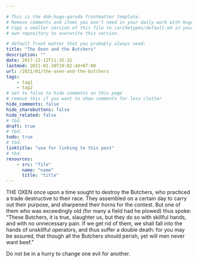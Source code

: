 ```yaml
---

# This is the dnb-hugo-garuda frontmatter template. 
# Remove comments and items you won't need in your daily work with Hugo.
# Copy a smaller version of this file to /archetypes/default.md in your
# own repository to overwrite this version.

# default front matter that you probably always need:
title: "The Oxen and the Butchers"
description: ""
date: 2017-12-12T11:35:32
lastmod: 2021-01-20T19:02:44+07:00
url: /2021/01/the-oxen-and-the-butchers
tags:
    - tag1
    - tag2
# set to false to hide comments on this page
# remove this if you want to show comments for less clutter
hide_comments: false
hide_sharebuttons: false
hide_related: false
# tbd.
draft: true
# tbd.
todo: true
# tbd.
linktitle: "use for linking to this post"
# tbd.
resources:
    - src: "file"
      name: "name"
      title: "title"
---
```

THE OXEN once upon a time sought to destroy the Butchers, who practiced a trade destructive to their race. They assembled on a certain day to carry out their purpose, and sharpened their horns for the contest. But one of them who was exceedingly old (for many a field had he plowed) thus spoke: “These Butchers, it is true, slaughter us, but they do so with skillful hands, and with no unnecessary pain. If we get rid of them, we shall fall into the hands of unskillful operators, and thus suffer a double death: for you may be assured, that though all the Butchers should perish, yet will men never want beef.”

Do not be in a hurry to change one evil for another.
